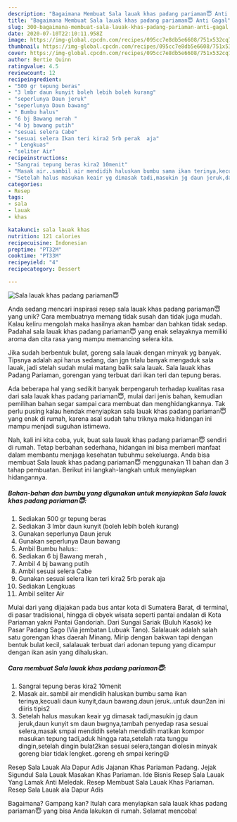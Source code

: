 ```yaml
---
description: "Bagaimana Membuat Sala lauak khas padang pariaman😇 Anti Gagal"
title: "Bagaimana Membuat Sala lauak khas padang pariaman😇 Anti Gagal"
slug: 300-bagaimana-membuat-sala-lauak-khas-padang-pariaman-anti-gagal
date: 2020-07-10T22:10:11.958Z
image: https://img-global.cpcdn.com/recipes/095cc7e8db5e6608/751x532cq70/sala-lauak-khas-padang-pariaman😇-foto-resep-utama.jpg
thumbnail: https://img-global.cpcdn.com/recipes/095cc7e8db5e6608/751x532cq70/sala-lauak-khas-padang-pariaman😇-foto-resep-utama.jpg
cover: https://img-global.cpcdn.com/recipes/095cc7e8db5e6608/751x532cq70/sala-lauak-khas-padang-pariaman😇-foto-resep-utama.jpg
author: Bertie Quinn
ratingvalue: 4.5
reviewcount: 12
recipeingredient:
- "500 gr tepung beras"
- "3 lmbr daun kunyit boleh lebih boleh kurang"
- "seperlunya Daun jeruk"
- "seperlunya Daun bawang"
- " Bumbu halus"
- "6 bj Bawang merah "
- "4 bj bawang putih"
- "sesuai selera Cabe"
- "sesuai selera Ikan teri kira2 5rb perak  aja"
- " Lengkuas"
- "seliter Air"
recipeinstructions:
- "Sangrai tepung beras kira2 10menit"
- "Masak air..sambil air mendidih haluskan bumbu sama ikan terinya,kecuali daun kunyit,daun bawang.daun jeruk..untuk daun2an ini diiris tipis2"
- "Setelah halus masukan keair yg dimasak tadi,masukin jg daun jeruk,daun kunyit sm daun bwgnya,tambah penyedap rasa sesuai selera,masak smpai mendidih setelah mendidih matikan kompor masukan tepung tadi,aduk hingga rata,setelah rata tunggu dingin,setelah dingin bulat2kan sesuai selera,tangan diolesin minyak goreng biar tidak lengket..goreng eh smpai kering😃"
categories:
- Resep
tags:
- sala
- lauak
- khas

katakunci: sala lauak khas 
nutrition: 121 calories
recipecuisine: Indonesian
preptime: "PT32M"
cooktime: "PT33M"
recipeyield: "4"
recipecategory: Dessert

---
```



![Sala lauak khas padang pariaman😇](https://img-global.cpcdn.com/recipes/095cc7e8db5e6608/751x532cq70/sala-lauak-khas-padang-pariaman😇-foto-resep-utama.jpg)

Anda sedang mencari inspirasi resep sala lauak khas padang pariaman😇 yang unik? Cara membuatnya memang tidak susah dan tidak juga mudah. Kalau keliru mengolah maka hasilnya akan hambar dan bahkan tidak sedap. Padahal sala lauak khas padang pariaman😇 yang enak selayaknya memiliki aroma dan cita rasa yang mampu memancing selera kita.

Jika sudah berbentuk bulat, goreng sala lauak dengan minyak yg banyak. Tipsnya adalah api harus sedang, dan jgn trlalu banyak mengaduk sala lauak, jadi stelah sudah mulai matang balik sala lauak. Sala lauak khas Padang Pariaman, gorengan yang terbuat dari ikan teri dan tepung beras.

Ada beberapa hal yang sedikit banyak berpengaruh terhadap kualitas rasa dari sala lauak khas padang pariaman😇, mulai dari jenis bahan, kemudian pemilihan bahan segar sampai cara membuat dan menghidangkannya. Tak perlu pusing kalau hendak menyiapkan sala lauak khas padang pariaman😇 yang enak di rumah, karena asal sudah tahu triknya maka hidangan ini mampu menjadi suguhan istimewa.


Nah, kali ini kita coba, yuk, buat sala lauak khas padang pariaman😇 sendiri di rumah. Tetap berbahan sederhana, hidangan ini bisa memberi manfaat dalam membantu menjaga kesehatan tubuhmu sekeluarga. Anda bisa membuat Sala lauak khas padang pariaman😇 menggunakan 11 bahan dan 3 tahap pembuatan. Berikut ini langkah-langkah untuk menyiapkan hidangannya.

<!--inarticleads1-->

##### Bahan-bahan dan bumbu yang digunakan untuk menyiapkan Sala lauak khas padang pariaman😇:

1. Sediakan 500 gr tepung beras
1. Sediakan 3 lmbr daun kunyit (boleh lebih boleh kurang)
1. Gunakan seperlunya Daun jeruk
1. Gunakan seperlunya Daun bawang
1. Ambil  Bumbu halus::
1. Sediakan 6 bj Bawang merah ,
1. Ambil 4 bj bawang putih
1. Ambil sesuai selera Cabe
1. Gunakan sesuai selera Ikan teri kira2 5rb perak  aja
1. Sediakan  Lengkuas
1. Ambil seliter Air


Mulai dari yang dijajakan pada bus antar kota di Sumatera Barat, di terminal, di pasar tradisional, hingga di obyek wisata seperti pantai andalan di Kota Pariaman yakni Pantai Gandoriah. Dari Sungai Sariak (Buluh Kasok) ke Pasar Padang Sago (Via jembatan Lubuak Tano). Salalauak adalah salah satu gorengan khas daerah Minang. Mirip dengan bakwan tapi dengan bentuk bulat kecil, salalauak terbuat dari adonan tepung yang dicampur dengan ikan asin yang dihaluskan. 

<!--inarticleads2-->

##### Cara membuat Sala lauak khas padang pariaman😇:

1. Sangrai tepung beras kira2 10menit
1. Masak air..sambil air mendidih haluskan bumbu sama ikan terinya,kecuali daun kunyit,daun bawang.daun jeruk..untuk daun2an ini diiris tipis2
1. Setelah halus masukan keair yg dimasak tadi,masukin jg daun jeruk,daun kunyit sm daun bwgnya,tambah penyedap rasa sesuai selera,masak smpai mendidih setelah mendidih matikan kompor masukan tepung tadi,aduk hingga rata,setelah rata tunggu dingin,setelah dingin bulat2kan sesuai selera,tangan diolesin minyak goreng biar tidak lengket..goreng eh smpai kering😃


Resep Sala Lauak Ala Dapur Adis Jajanan Khas Pariaman Padang. Jejak Sigundul Sala Lauak Masakan Khas Pariaman. Ide Bisnis Resep Sala Lauak Yang Lamak Anti Meledak. Resep Membuat Sala Lauak Khas Pariaman. Resep Sala Lauak ala Dapur Adis 

Bagaimana? Gampang kan? Itulah cara menyiapkan sala lauak khas padang pariaman😇 yang bisa Anda lakukan di rumah. Selamat mencoba!
